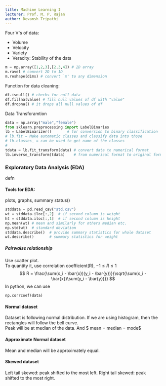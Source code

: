 ```yaml
---
title: Machine Learning I  
lecturer: Prof. M. P. Rajan  
author: Devansh Tripathi  
---
```

Four V's of data:
- Volume
- Velocity
- Variety
- Veracity: Stability of the data

```python
m = np.array([1,2,3],[2,3,4]) # 2D array  
m.ravel # convert 2D to 1D  
m.reshape(dims) # convert `m' to any dimension 
```
Function for data cleaning:  
```python
df.isnull() # checks for null data
df.fillna(value) # fill null values of df with "value"
df.dropna() # it drops all null values of df
```
Data Transforamtion
```python
data = np.array("male","female")
from sklearn.preprocessing import LabelBinaries
lb = LabelBinarizer()       # for conversion to binary classification
# lb.fit = Make automatic classes and classify data into those
# lb.classes_ = can be used to get name of the classes
# 
tdata = lb.fit_transform(data) # convert data to numerical format 
lb.inverse_transform(tdata)    # from numerical format to original format
```
### Exploratory Data Analysis (EDA)
defn 
#### Tools for EDA:  
plots, graphs, summary status()
```python
stddata = pd.read_cav("std.csv")
wt = stddata.iloc[:,2]  # if second column is weight
ht = stddata.iloc[:,1]  # if second column is height
np.mean(wt) # mean and similarly for others median etc.
np.std(wt)  # standard deviation
stddata.describe()  # provide summary statistics for whole dataset
wt.describe()       # summary statistics for weight
```
##### Pairwaise relationship
Use scatter plot.  
To quantity it, use correlation coefficient(R), $-1 \leq R \leq 1$
$$ R = \frac{\sum(x_i - \bar{x})(y_i - \bar{y})}{\sqrt{\sum(x_i - \bar{x})\sum(y_i - \bar{y})}} $$
In python, we can use
```python
np.corrcoef(data)
```
#### Normal dataset 
Dataset is following normal distribution. If we are using histogram, then the rectangles will follow the bell curve.  
Peak will be at median of the data. And $ mean = median = mode$

#### Approximate Normal dataset
Mean and median will be approximately equal.

#### Skewed dataset
Left tail skewed: peak shifted to the most left.
Right tail skewed: peak shifted to the most right.
